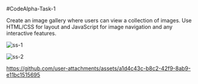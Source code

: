 #CodeAlpha-Task-1

Create an image gallery where users can view a collection of images. Use HTML/CSS for layout and JavaScript for image navigation and any interactive features.

![ss-1](https://github.com/user-attachments/assets/a06d3cae-a47f-45c8-9572-221a2bf14240)

![ss-2](https://github.com/user-attachments/assets/21437f98-ec5b-4a78-b78e-b5286b29cfd9)

https://github.com/user-attachments/assets/a1d4c43c-b8c2-42f9-8ab9-e11bc1515695



